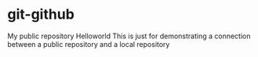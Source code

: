 # git-github
My public repository
Helloworld
This is just for demonstrating a connection between a public repository and a local repository

